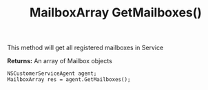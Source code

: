 ﻿---
uid: crmscript_ref_NSCustomerServiceAgent_GetMailboxes
title: MailboxArray GetMailboxes()
intellisense: NSCustomerServiceAgent.GetMailboxes
keywords: NSCustomerServiceAgent, GetMailboxes
so.topic: reference
---

This method will get all registered mailboxes in Service


**Returns:** An array of Mailbox objects

```crmscript
NSCustomerServiceAgent agent;
MailboxArray res = agent.GetMailboxes();
```

